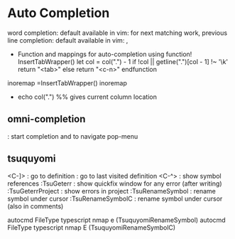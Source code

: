 # Auto Completion

word completion: default available in vim: <C-N> for next matching work, <C-P> previous
line completion: default available in vim: <C-X>, <C-L>


* Function and mappings for auto-completion using <tab>
function! InsertTabWrapper()
  let col = col(".") - 1
  if !col || getline(".")[col - 1] !~ '\k'
    return "\<tab>"
  else
    return "\<c-n>"
endfunction

inoremap <tab> <c-r>=InsertTabWrapper()<cr>
inoremap <s-tab> <c-p>

* echo col(".")
%% gives current column location

## omni-completion
<c-x><c-o> : start completion
<c-n> and <c-p> to navigate pop-menu

## tsuquyomi
<C-]> : go to definition
<C-t> : go to last visited definition
<C-^> : show symbol references
:TsuGeterr : show quickfix window for any error (after writing)
:TsuGeterrProject : show errors in project
:TsuRenameSymbol : rename symbol under cursor
:TsuRenameSymbolC : rename symbol under cursor (also in comments)

autocmd FileType typescript nmap <buffer> <leader>e <Plug>(TsuquyomiRenameSymbol)
autocmd FileType typescript nmap <buffer> <leader>E <Plug>(TsuquyomiRenameSymbolC)

